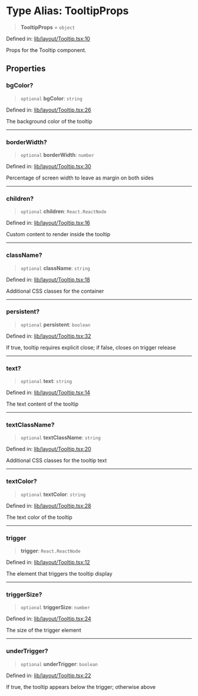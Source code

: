 # Type Alias: TooltipProps

> **TooltipProps** = `object`

Defined in: [lib/layout/Tooltip.tsx:10](https://github.com/aldesgroup/goaldn/blob/b43e92ae42dcd6febc9c2c8f0742ef8c669d44f6/lib/layout/Tooltip.tsx#L10)

Props for the Tooltip component.

## Properties

### bgColor?

> `optional` **bgColor**: `string`

Defined in: [lib/layout/Tooltip.tsx:26](https://github.com/aldesgroup/goaldn/blob/b43e92ae42dcd6febc9c2c8f0742ef8c669d44f6/lib/layout/Tooltip.tsx#L26)

The background color of the tooltip

***

### borderWidth?

> `optional` **borderWidth**: `number`

Defined in: [lib/layout/Tooltip.tsx:30](https://github.com/aldesgroup/goaldn/blob/b43e92ae42dcd6febc9c2c8f0742ef8c669d44f6/lib/layout/Tooltip.tsx#L30)

Percentage of screen width to leave as margin on both sides

***

### children?

> `optional` **children**: `React.ReactNode`

Defined in: [lib/layout/Tooltip.tsx:16](https://github.com/aldesgroup/goaldn/blob/b43e92ae42dcd6febc9c2c8f0742ef8c669d44f6/lib/layout/Tooltip.tsx#L16)

Custom content to render inside the tooltip

***

### className?

> `optional` **className**: `string`

Defined in: [lib/layout/Tooltip.tsx:18](https://github.com/aldesgroup/goaldn/blob/b43e92ae42dcd6febc9c2c8f0742ef8c669d44f6/lib/layout/Tooltip.tsx#L18)

Additional CSS classes for the container

***

### persistent?

> `optional` **persistent**: `boolean`

Defined in: [lib/layout/Tooltip.tsx:32](https://github.com/aldesgroup/goaldn/blob/b43e92ae42dcd6febc9c2c8f0742ef8c669d44f6/lib/layout/Tooltip.tsx#L32)

If true, tooltip requires explicit close; if false, closes on trigger release

***

### text?

> `optional` **text**: `string`

Defined in: [lib/layout/Tooltip.tsx:14](https://github.com/aldesgroup/goaldn/blob/b43e92ae42dcd6febc9c2c8f0742ef8c669d44f6/lib/layout/Tooltip.tsx#L14)

The text content of the tooltip

***

### textClassName?

> `optional` **textClassName**: `string`

Defined in: [lib/layout/Tooltip.tsx:20](https://github.com/aldesgroup/goaldn/blob/b43e92ae42dcd6febc9c2c8f0742ef8c669d44f6/lib/layout/Tooltip.tsx#L20)

Additional CSS classes for the tooltip text

***

### textColor?

> `optional` **textColor**: `string`

Defined in: [lib/layout/Tooltip.tsx:28](https://github.com/aldesgroup/goaldn/blob/b43e92ae42dcd6febc9c2c8f0742ef8c669d44f6/lib/layout/Tooltip.tsx#L28)

The text color of the tooltip

***

### trigger

> **trigger**: `React.ReactNode`

Defined in: [lib/layout/Tooltip.tsx:12](https://github.com/aldesgroup/goaldn/blob/b43e92ae42dcd6febc9c2c8f0742ef8c669d44f6/lib/layout/Tooltip.tsx#L12)

The element that triggers the tooltip display

***

### triggerSize?

> `optional` **triggerSize**: `number`

Defined in: [lib/layout/Tooltip.tsx:24](https://github.com/aldesgroup/goaldn/blob/b43e92ae42dcd6febc9c2c8f0742ef8c669d44f6/lib/layout/Tooltip.tsx#L24)

The size of the trigger element

***

### underTrigger?

> `optional` **underTrigger**: `boolean`

Defined in: [lib/layout/Tooltip.tsx:22](https://github.com/aldesgroup/goaldn/blob/b43e92ae42dcd6febc9c2c8f0742ef8c669d44f6/lib/layout/Tooltip.tsx#L22)

If true, the tooltip appears below the trigger; otherwise above
